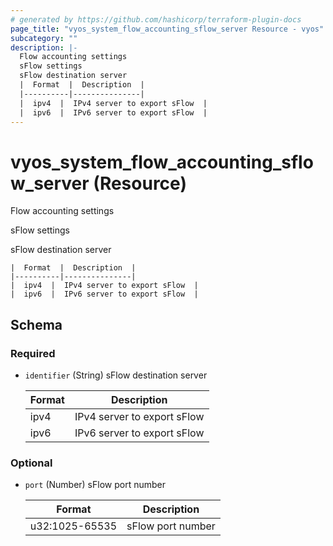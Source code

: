 ```yaml
---
# generated by https://github.com/hashicorp/terraform-plugin-docs
page_title: "vyos_system_flow_accounting_sflow_server Resource - vyos"
subcategory: ""
description: |-
  Flow accounting settings
  sFlow settings
  sFlow destination server
  |  Format  |  Description  |
  |----------|---------------|
  |  ipv4  |  IPv4 server to export sFlow  |
  |  ipv6  |  IPv6 server to export sFlow  |
---
```


# vyos_system_flow_accounting_sflow_server (Resource)

Flow accounting settings

sFlow settings

sFlow destination server

    |  Format  |  Description  |
    |----------|---------------|
    |  ipv4  |  IPv4 server to export sFlow  |
    |  ipv6  |  IPv6 server to export sFlow  |



<!-- schema generated by tfplugindocs -->
## Schema

### Required

- `identifier` (String) sFlow destination server

    |  Format  |  Description  |
    |----------|---------------|
    |  ipv4  |  IPv4 server to export sFlow  |
    |  ipv6  |  IPv6 server to export sFlow  |

### Optional

- `port` (Number) sFlow port number

    |  Format  |  Description  |
    |----------|---------------|
    |  u32:1025-65535  |  sFlow port number  |
